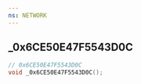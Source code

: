 ```yaml
---
ns: NETWORK
---
```

## _0x6CE50E47F5543D0C

```c
// 0x6CE50E47F5543D0C
void _0x6CE50E47F5543D0C();
```


